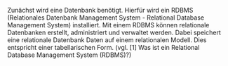 Zunächst wird eine Datenbank benötigt. Hierfür wird ein RDBMS (Relationales Datenbank Management System - Relational Database Management System) installiert.
Mit einem RDBMS können relationale Datenbanken erstellt, administriert und verwaltet werden.
Dabei speichert eine relationale Datenbank Daten auf einem relationalen Modell. Dies entspricht einer tabellarischen Form. (vgl. [1] Was ist ein Relational Database Management System (RDBMS)?)